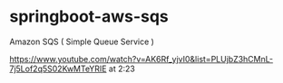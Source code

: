 # springboot-aws-sqs
Amazon SQS ( Simple Queue Service )

https://www.youtube.com/watch?v=AK6Rf_yjvI0&list=PLUjbZ3hCMnL-7j5Lof2q5S02KwMTeYRIE at 2:23
